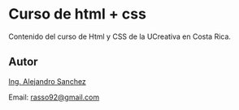 # Curso de html + css
Contenido del curso de Html y CSS de la UCreativa en Costa Rica.


## Autor
[Ing. Alejandro Sanchez](https://github.com/asanchez19)

Email: rasso92@gmail.com
